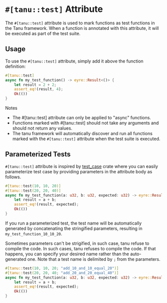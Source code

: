 # `#[tanu::test]` Attribute

The `#[tanu::test]` attribute is used to mark functions as test functions in the Tanu framework. When a function is annotated with this attribute, it will be executed as part of the test suite.

## Usage

To use the `#[tanu::test]` attribute, simply add it above the function definition:

```rust
#[tanu::test]
async fn my_test_function() -> eyre::Result<()> {
    let result = 2 + 2;
    assert_eq!(result, 4);
    Ok(())
}
```

Notes
* The #[tanu::test] attribute can only be applied to "async" functions.
* Functions marked with #[tanu::test] should not take any arguments and should not return any values.
* The tanu framework will automatically discover and run all functions marked with the `#[tanu::test]` attribute when the test suite is executed.

## Parameterized Tests

`#[tanu::test]` attribute is inspired by [test_case](https://crates.io/crates/test-case) crate where you can easily parameterize test case by providing parameters in the attribute body as follows.

```rust
#[tanu::test(10, 10, 20)]
#[tanu::test(20, 20, 40)]
async fn my_test_function(a: u32, b: u32, expected: u32) -> eyre::Result<()> {
    let result = a + b;
    assert_eq!(result, expected);
    Ok(())
}
```

If you run a parameterized test, the test name will be automatically generated by concatenating the stringified parameters, resulting in `my_test_function_10_10_20`.

Sometimes parameters can't be strigified, in such case, tanu refuse to compile the code. In such cases, tanu refuses to compile the code. If that happens, you can specify your desired name rather than the auto-generated one. Note that a test name is delimited by `;` from the parameters.

```rust
#[tanu::test(10, 10, 20; "add_10_and_10_equal_20")]
#[tanu::test(20, 20, 40; "add_20_and_20_equal_40")]
async fn my_test_function(a: u32, b: u32, expected: u32) -> eyre::Result<()> {
    let result = a + b;
    assert_eq!(result, expected);
    Ok(())
}
```
